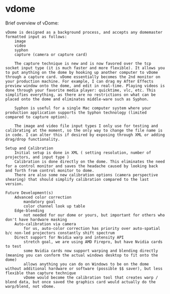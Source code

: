 vdome
=====

Brief overview of vDome:

    vDome is designed as a background process, and accepts any domemaster formatted input as follows:
        image
        video
        syphon
        capture (camera or capture card)

        The capture technique is new and is now favored over the tcp socket input type (it is much faster and more flexible). It allows you to put anything on the dome by hooking up another computer to vDome through a capture card. vDome essentially becomes the 2nd monitor on your production machine. For example, I can drag my After Effects preview window onto the dome, and edit in real-time. Playing videos is done through your favorite media player: quicktime, vlc, etc. This simplifies everything, as there are no restrictions on what can be placed onto the dome and eliminates middle-ware such as Syphon.

        Syphon is useful for a single Mac computer system where your production application supports the Syphon technology (limited compared to capture option).

        The image and video file input types I only use for testing and calibrating at the moment, so the only way to change the file name is in code. I can alter this if desired by exposing through XML or adding drag/drop functionality.

    Setup and Calibration
        Initial setup is done in XML ( setting resolution, number of projectors, and input type )
        Calibration is done directly on the dome. This eliminates the need for a control monitor and saves the headache caused by looking back and forth from control monitor to dome.
        There are also some new calibration options (camera perspective shearing) that should simplify calibration compared to the last version.

    Future Development(s)
        Advanced color correction
            mandatory goal
            color channel look up table
        Edge-blending
            not needed for our dome or yours, but important for others who don't have hardware masking
        Auto-calibration via camera
            for us, auto-color correction has priority over auto-spatial b/c non-led projectors constantly shift spectrum
        Direct support for Nvidia warp and intensity API
            stretch goal, we are using AMD Firepro, but have Nvidia cards to test
            some Nvidia cards now support warping and blending directly (meaning you can conform the actual windows desktop to fit onto the dome)
            allows anything you can do on Windows to be on the dome without additional hardware or software (possible $$ saver), but less flexible than capture technique
            vDome would become the calibration tool that creates warp / blend data, but once saved the graphics card would actually do the warp/blend, not vDome.

